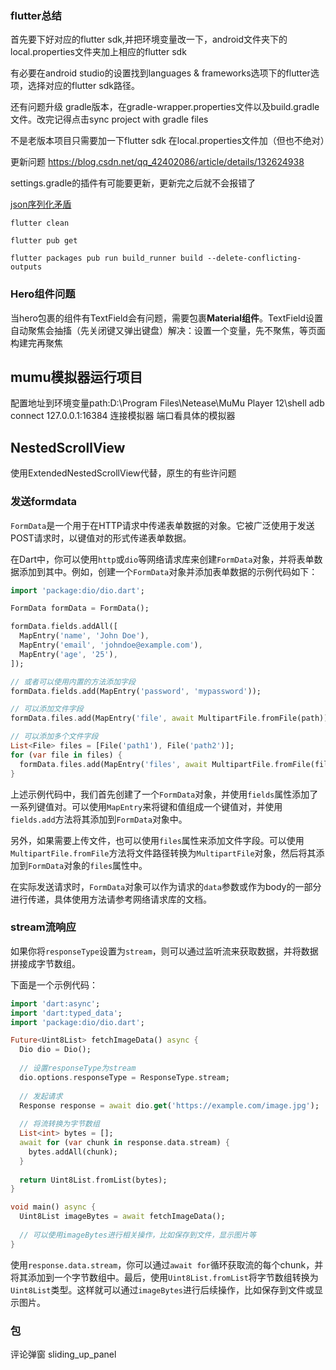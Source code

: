 ### flutter总结

首先要下好对应的flutter sdk,并把环境变量改一下，android文件夹下的local.properties文件夹加上相应的flutter sdk

有必要在android studio的设置找到languages & frameworks选项下的flutter选项，选择对应的flutter sdk路径。

还有问题升级 gradle版本，在gradle-wrapper.properties文件以及build.gradle文件。改完记得点击sync project  with gradle files



不是老版本项目只需要加一下flutter sdk 在local.properties文件加（但也不绝对）

更新问题	https://blog.csdn.net/qq_42402086/article/details/132624938

settings.gradle的插件有可能要更新，更新完之后就不会报错了



[json序列化矛盾](javascript:;)

```
flutter clean

flutter pub get

flutter packages pub run build_runner build --delete-conflicting-outputs  
```

### Hero组件问题

当hero包裹的组件有TextField会有问题，需要包裹**Material组件**。TextField设置自动聚焦会抽搐（先关闭键又弹出键盘）解决：设置一个变量，先不聚焦，等页面构建完再聚焦

## mumu模拟器运行项目
配置地址到环境变量path:D:\Program Files\Netease\MuMu Player 12\shell
adb connect 127.0.0.1:16384  连接模拟器 端口看具体的模拟器

## NestedScrollView

使用ExtendedNestedScrollView代替，原生的有些许问题

### 发送formdata 

`FormData`是一个用于在HTTP请求中传递表单数据的对象。它被广泛使用于发送POST请求时，以键值对的形式传递表单数据。

在Dart中，你可以使用`http`或`dio`等网络请求库来创建`FormData`对象，并将表单数据添加到其中。例如，创建一个`FormData`对象并添加表单数据的示例代码如下：

```dart
import 'package:dio/dio.dart';

FormData formData = FormData();

formData.fields.addAll([
  MapEntry('name', 'John Doe'),
  MapEntry('email', 'johndoe@example.com'),
  MapEntry('age', '25'),
]);

// 或者可以使用内置的方法添加字段
formData.fields.add(MapEntry('password', 'mypassword'));

// 可以添加文件字段
formData.files.add(MapEntry('file', await MultipartFile.fromFile(path)));

// 可以添加多个文件字段
List<File> files = [File('path1'), File('path2')];
for (var file in files) {
  formData.files.add(MapEntry('files', await MultipartFile.fromFile(file.path)));
}
```

上述示例代码中，我们首先创建了一个`FormData`对象，并使用`fields`属性添加了一系列键值对。可以使用`MapEntry`来将键和值组成一个键值对，并使用`fields.add`方法将其添加到`FormData`对象中。

另外，如果需要上传文件，也可以使用`files`属性来添加文件字段。可以使用`MultipartFile.fromFile`方法将文件路径转换为`MultipartFile`对象，然后将其添加到`FormData`对象的`files`属性中。

在实际发送请求时，`FormData`对象可以作为请求的`data`参数或作为body的一部分进行传递，具体使用方法请参考网络请求库的文档。

### stream流响应

如果你将`responseType`设置为`stream`，则可以通过监听流来获取数据，并将数据拼接成字节数组。

下面是一个示例代码：

```dart
import 'dart:async';
import 'dart:typed_data';
import 'package:dio/dio.dart';

Future<Uint8List> fetchImageData() async {
  Dio dio = Dio();
  
  // 设置responseType为stream
  dio.options.responseType = ResponseType.stream;
  
  // 发起请求
  Response response = await dio.get('https://example.com/image.jpg');
  
  // 将流转换为字节数组
  List<int> bytes = [];
  await for (var chunk in response.data.stream) {
    bytes.addAll(chunk);
  }
  
  return Uint8List.fromList(bytes);
}

void main() async {
  Uint8List imageBytes = await fetchImageData();
  
  // 可以使用imageBytes进行相关操作，比如保存到文件，显示图片等
}
```

使用`response.data.stream`，你可以通过`await for`循环获取流的每个chunk，并将其添加到一个字节数组中。最后，使用`Uint8List.fromList`将字节数组转换为`Uint8List`类型。这样就可以通过`imageBytes`进行后续操作，比如保存到文件或显示图片。



### 包

评论弹窗 sliding_up_panel

